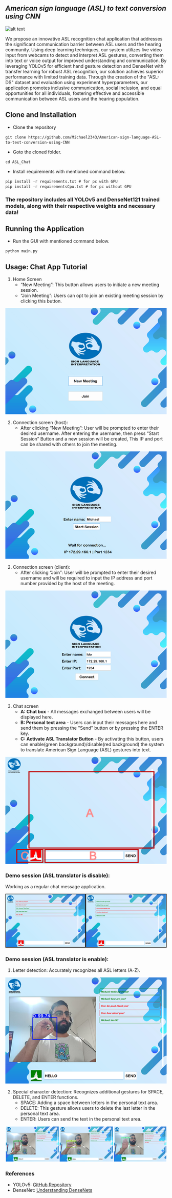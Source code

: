 ## _American sign language (ASL) to text conversion using CNN_
![alt text](png/Example.gif)

We propose an innovative ASL recognition chat application that addresses the significant communication barrier between ASL users and the hearing community. Using deep learning techniques, our system utilizes live video input from webcams to detect and interpret ASL gestures, converting them into text or voice output for improved understanding and communication. By leveraging YOLOv5 for efficient hand gesture detection and DenseNet with transfer learning for robust ASL recognition, our solution achieves superior performance with limited training data. Through the creation of the "ASL-DS" dataset and evaluation using experiment hyperparameters, our application promotes inclusive communication, social inclusion, and equal opportunities for all individuals, fostering effective and accessible communication between ASL users and the hearing population.

## Clone and Installation
- Clone the repository
```
git clone https://github.com/Michael2343/American-sign-language-ASL-to-text-conversion-using-CNN
```
- Goto the cloned folder.
```
cd ASL_Chat
```
- Install requirements with mentioned command below.
```
pip install -r requirements.txt # for pc with GPU
pip install -r requirementsCpu.txt # for pc without GPU
```

### The repository includes all YOLOv5 and DenseNet121 trained models, along with their respective weights and necessary data!

## Running the Application

- Run the GUI with mentioned command below.
```
python main.py
```

## Usage: Chat App Tutorial

1. Home Screen
    - “New Meeting”: This button allows users to initiate a new meeting session. 
    - “Join Meeting”: Users can opt to join an existing meeting session by clicking this button.

![alt text](png/1.Home.png)

2. Connection screen (host):
    - After clicking “New Meeting”: User will be prompted to enter their desired username.
    After entering the username, then press “Start Session” Button and a new session will be created, This IP and port can be shared with others to join the meeting.

![alt text](<png/2.New Meeting.png>)

2. Connection screen (client):
    - After clicking “Join”: User will be prompted to enter their desired username and will be required to input the IP address and port number provided by the host of the meeting.
    
![alt text](png/3.Join.png)

3. Chat screen
    - **A: Chat box** - All messages exchanged between users will be displayed here.
    - **B: Personal text area** - Users can input their messages here and send them by pressing the "Send" button or by pressing the ENTER key.
    - **C: Activate ASL Translator Button** - By activating this button, users can enable(green background)/disable(red background) the system to translate American Sign Language (ASL) gestures into text.

![alt text](png/4.Chat.png)

### Demo session (ASL translator is disable):
Working as a regular chat message application.

![alt text](<png/5.Chat messeage.png>)

### Demo session (ASL translator is enable):

1. Letter detection: Accurately recognizes all ASL letters (A-Z).

![alt text](<png/6. Chat & Gestures detection 1.png>)

2. Special character detection: Recognizes additional gestures for SPACE, DELETE, and ENTER functions.
    - SPACE: Adding a space between letters in the personal text area.
    - DELETE: This gesture allows users to delete the last letter in the personal text area.
    - ENTER: Users can send the text in the personal text area.

![alt text](<png/7. Chat & Gestures detection 2.png>)

### References

- YOLOv5: [GitHub Repository](https://github.com/ultralytics/yolov5)
- DenseNet: [Understanding DenseNets](https://amaarora.github.io/posts/2020-08-02-densenets.html)
